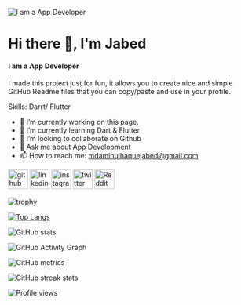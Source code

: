 ![I am a App Developer](https://cutewallpaper.org/21/technology-linkedin-background/TechnologyKeyboard-LinkedIn-Background-ID-37421-Cover-.jpg)


# Hi there 👋, I'm Jabed
#### I am a App Developer

I made this project just for fun, it allows you to create nice and simple GitHub Readme files that you can copy/paste and use in your profile.

Skills: Darrt/ Flutter

- 🔭 I’m currently working on this page. 
- 🌱 I’m currently learning Dart & Flutter 
- 👯 I’m looking to collaborate on Github 
- 💬 Ask me about App Development 
- 📫 How to reach me: mdaminulhaquejabed@gmail.com 


[<img src='https://cdn.jsdelivr.net/npm/simple-icons@3.0.1/icons/github.svg' alt='github' height='40'>](https://github.com/Jabed003)  [<img src='https://cdn.jsdelivr.net/npm/simple-icons@3.0.1/icons/linkedin.svg' alt='linkedin' height='40'>](https://www.linkedin.com/in/md-aminul-haque-jabed-240906203/)  [<img src='https://cdn.jsdelivr.net/npm/simple-icons@3.0.1/icons/instagram.svg' alt='instagram' height='40'>](https://www.instagram.com/aminuljabed//)  [<img src='https://cdn.jsdelivr.net/npm/simple-icons@3.0.1/icons/twitter.svg' alt='twitter' height='40'>](https://twitter.com/AminulJabed)  [<img src='https://cdn.jsdelivr.net/npm/simple-icons@3.0.1/icons/reddit.svg' alt='Reddit' height='40'>](https://www.reddit.com/user/AminulJabed)  

[![trophy](https://github-profile-trophy.vercel.app/?username=Jabed003)](https://github.com/ryo-ma/github-profile-trophy)

[![Top Langs](https://github-readme-stats.vercel.app/api/top-langs/?username=Jabed003)](https://github.com/anuraghazra/github-readme-stats)

![GitHub stats](https://github-readme-stats.vercel.app/api?username=Jabed003&show_icons=true)  

![GitHub Activity Graph](https://activity-graph.herokuapp.com/graph?username=Jabed003)  

![GitHub metrics](https://metrics.lecoq.io/Jabed003)  

![GitHub streak stats](https://github-readme-streak-stats.herokuapp.com/?user=Jabed003)  

![Profile views](https://gpvc.arturio.dev/Jabed003)  
